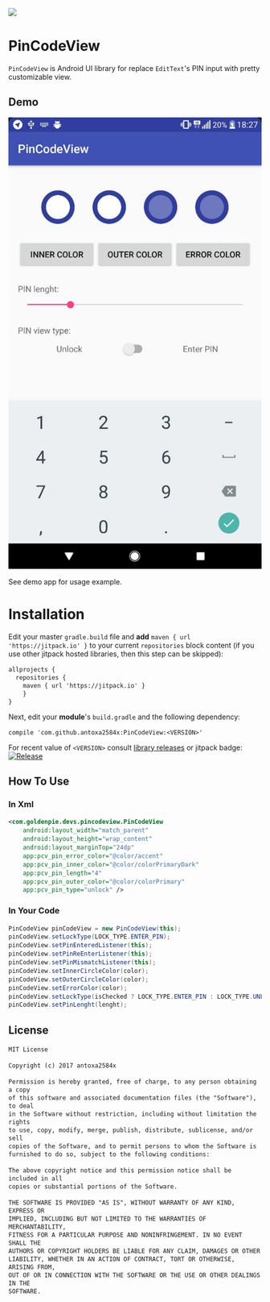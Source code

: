 [![](https://jitpack.io/v/antoxa2584x/PinCodeView.svg)](https://jitpack.io/#antoxa2584x/PinCodeView)

PinCodeView
=====================
 `PinCodeView` is Android UI library for replace `EditText`'s PIN input with pretty customizable view.

## Demo
![](images/preview.jpg)  

 See demo app for usage example.

Installation
============

 Edit your master `gradle.build` file and **add** `maven { url 'https://jitpack.io' }` to your current
 `repositories` block content (if you use other jitpack hosted libraries, then this step can be skipped):

    allprojects {
      repositories {
        maven { url 'https://jitpack.io' }
        }
    }

 Next, edit your **module**'s `build.gradle` and the following dependency:

    compile 'com.github.antoxa2584x:PinCodeView:<VERSION>'

 For recent value of `<VERSION>` consult [library releases](https://github.com/antoxa2584x/PinCodeView/releases)
 or jitpack badge: [![Release](https://jitpack.io/v/antoxa2584x/PinCodeView.svg)](https://jitpack.io/#antoxa2584x/PinCodeView/v1.0)

## How To Use
### In Xml
```xml
<com.goldenpie.devs.pincodeview.PinCodeView
    android:layout_width="match_parent"
    android:layout_height="wrap_content"
    android:layout_marginTop="24dp"
    app:pcv_pin_error_color="@color/accent"
    app:pcv_pin_inner_color="@color/colorPrimaryDark"
    app:pcv_pin_length="4"
    app:pcv_pin_outer_color="@color/colorPrimary"
    app:pcv_pin_type="unlock" />
```

### In Your Code
```java
PinCodeView pinCodeView = new PinCodeView(this);
pinCodeView.setLockType(LOCK_TYPE.ENTER_PIN);
pinCodeView.setPinEnteredListener(this);
pinCodeView.setPinReEnterListener(this);
pinCodeView.setPinMismatchListener(this);
pinCodeView.setInnerCircleColor(color);
pinCodeView.setOuterCircleColor(color);
pinCodeView.setErrorColor(color);
pinCodeView.setLockType(isChecked ? LOCK_TYPE.ENTER_PIN : LOCK_TYPE.UNLOCK);
pinCodeView.setPinLenght(lenght);
```

## License
```
MIT License

Copyright (c) 2017 antoxa2584x

Permission is hereby granted, free of charge, to any person obtaining a copy
of this software and associated documentation files (the "Software"), to deal
in the Software without restriction, including without limitation the rights
to use, copy, modify, merge, publish, distribute, sublicense, and/or sell
copies of the Software, and to permit persons to whom the Software is
furnished to do so, subject to the following conditions:

The above copyright notice and this permission notice shall be included in all
copies or substantial portions of the Software.

THE SOFTWARE IS PROVIDED "AS IS", WITHOUT WARRANTY OF ANY KIND, EXPRESS OR
IMPLIED, INCLUDING BUT NOT LIMITED TO THE WARRANTIES OF MERCHANTABILITY,
FITNESS FOR A PARTICULAR PURPOSE AND NONINFRINGEMENT. IN NO EVENT SHALL THE
AUTHORS OR COPYRIGHT HOLDERS BE LIABLE FOR ANY CLAIM, DAMAGES OR OTHER
LIABILITY, WHETHER IN AN ACTION OF CONTRACT, TORT OR OTHERWISE, ARISING FROM,
OUT OF OR IN CONNECTION WITH THE SOFTWARE OR THE USE OR OTHER DEALINGS IN THE
SOFTWARE.
```
